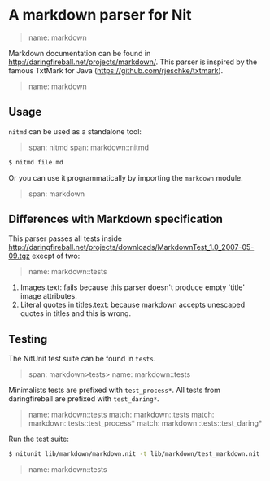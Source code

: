 # A markdown parser for Nit

> name: markdown

Markdown documentation can be found in http://daringfireball.net/projects/markdown/.
This parser is inspired by the famous TxtMark for Java (https://github.com/rjeschke/txtmark).

> name: markdown

## Usage

`nitmd` can be used as a standalone tool:

> span: nitmd
> span: markdown::nitmd

~~~bash
$ nitmd file.md
~~~

Or you can use it programmatically by importing the `markdown` module.

> span: markdown

## Differences with Markdown specification

This parser passes all tests inside http://daringfireball.net/projects/downloads/MarkdownTest_1.0_2007-05-09.tgz execpt of two:

> name: markdown::tests

1. Images.text: fails because this parser doesn't produce empty 'title' image attributes.
2. Literal quotes in titles.text: because markdown accepts unescaped quotes in titles and this is wrong.

## Testing

The NitUnit test suite can be found in `tests`.

> span: markdown>tests>
> name: markdown::tests

Minimalists tests are prefixed with `test_process*`. All tests from daringfireball are prefixed with `test_daring*`.

> name: markdown::tests
> match: markdown::tests
> match: markdown::tests::test_process*
> match: markdown::tests::test_daring*

Run the test suite:

~~~bash
$ nitunit lib/markdown/markdown.nit -t lib/markdown/test_markdown.nit
~~~

> name: markdown::tests

